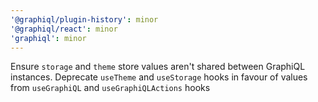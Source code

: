```yaml
---
'@graphiql/plugin-history': minor
'@graphiql/react': minor
'graphiql': minor
---
```


Ensure `storage` and `theme` store values aren't shared between GraphiQL instances. Deprecate `useTheme` and `useStorage` hooks in favour of values from `useGraphiQL` and `useGraphiQLActions` hooks
